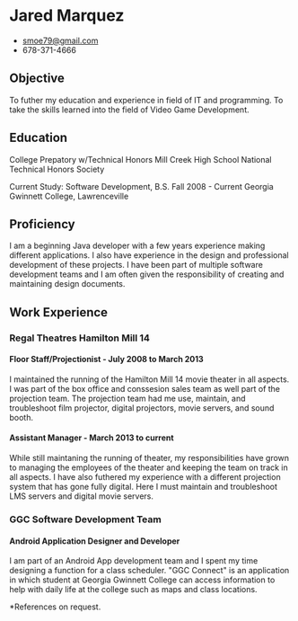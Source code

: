 # Jared Marquez
	
 * <smoe79@gmail.com>
 * 678-371-4666

## Objective

To futher my education and experience in field of IT and programming.
To take the skills learned into the field of Video Game Development.

## Education

College Prepatory w/Technical Honors
Mill Creek High School
National Technical Honors Society

Current Study:
Software Development, B.S.
Fall 2008 - Current
Georgia Gwinnett College, Lawrenceville

## Proficiency

I am a beginning Java developer with a few years experience making 
different applications. I also have experience in the design and 
professional development of these projects. I have been part of 
multiple software development teams and I am often given the 
responsibility of creating and maintaining design documents.

## Work Experience

### Regal Theatres Hamilton Mill 14

#### Floor Staff/Projectionist - July 2008 to March 2013

I maintained the running of the Hamilton Mill 14 movie theater in all 
aspects. I was part of the box office and conssesion sales team as well 
part of the projection team. The projection team had me use, maintain,
and troubleshoot film projector, digital projectors, movie servers, and
sound booth.

#### Assistant Manager - March 2013 to current

While still maintaning the running of theater, my responsibilities have
grown to managing the employees of the theater and keeping the team
on track in all aspects. I have also futhered my experience with a
different projection system that has gone fully digital. Here I must 
maintain and troubleshoot LMS servers and digital movie servers.

### GGC Software Development Team

#### Android Application Designer and Developer

I am part of an Android App development team and I spent my time designing
a function for a class scheduler. "GGC Connect" is an application in which
student at Georgia Gwinnett College can access information to help with daily
life at the college such as maps and class locations.

*References on request.